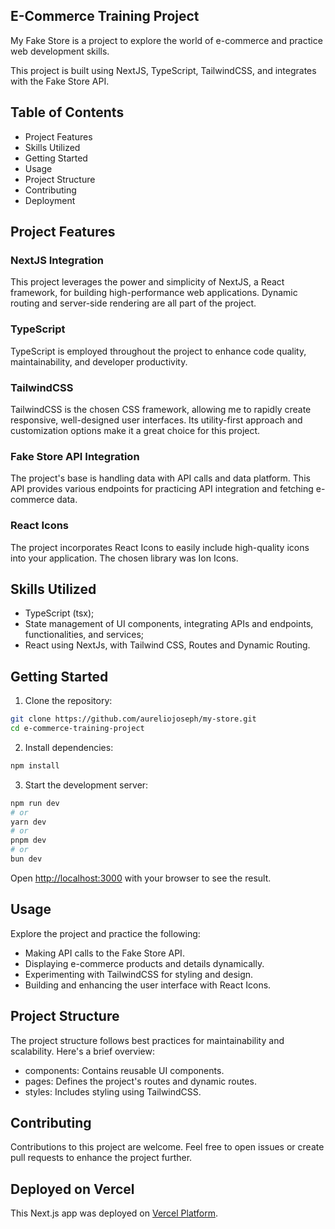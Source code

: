 ## E-Commerce Training Project

My Fake Store is a project to explore the world of e-commerce and practice web development skills.

This project is built using NextJS, TypeScript, TailwindCSS, and integrates with the Fake Store API.

## Table of Contents

- Project Features
- Skills Utilized
- Getting Started
- Usage
- Project Structure
- Contributing
- Deployment

## Project Features

### NextJS Integration

This project leverages the power and simplicity of NextJS, a React framework, for building high-performance web applications. Dynamic routing and server-side rendering are all part of the project.

### TypeScript

TypeScript is employed throughout the project to enhance code quality, maintainability, and developer productivity.

### TailwindCSS

TailwindCSS is the chosen CSS framework, allowing me to rapidly create responsive, well-designed user interfaces. Its utility-first approach and customization options make it a great choice for this project.

### Fake Store API Integration

The project's base is handling data with API calls and data platform. This API provides various endpoints for practicing API integration and fetching e-commerce data.

### React Icons

The project incorporates React Icons to easily include high-quality icons into your application. The chosen library was Ion Icons.

## Skills Utilized

- TypeScript (tsx);
- State management of UI components, integrating APIs and endpoints, functionalities, and services;
- React using NextJs, with Tailwind CSS, Routes and Dynamic Routing.

## Getting Started

1. Clone the repository:

```bash
git clone https://github.com/aureliojoseph/my-store.git
cd e-commerce-training-project
```

2. Install dependencies:

```bash
npm install
```

3. Start the development server:

```bash
npm run dev
# or
yarn dev
# or
pnpm dev
# or
bun dev
```

Open [http://localhost:3000](http://localhost:3000) with your browser to see the result.

## Usage

Explore the project and practice the following:

- Making API calls to the Fake Store API.
- Displaying e-commerce products and details dynamically.
- Experimenting with TailwindCSS for styling and design.
- Building and enhancing the user interface with React Icons.

## Project Structure

The project structure follows best practices for maintainability and scalability. Here's a brief overview:

- components: Contains reusable UI components.
- pages: Defines the project's routes and dynamic routes.
- styles: Includes styling using TailwindCSS.

## Contributing

Contributions to this project are welcome. Feel free to open issues or create pull requests to enhance the project further.

## Deployed on Vercel

This Next.js app was deployed on [Vercel Platform](https://vercel.com/new?utm_medium=default-template&filter=next.js&utm_source=create-next-app&utm_campaign=create-next-app-readme).
